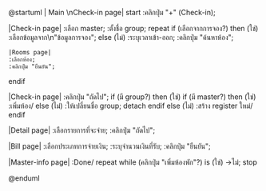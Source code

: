@startuml
|       Main \nCheck-in page|
start
:คลิกปุ่ม "+" 
(Check-in);

|Check-in page|
:เลือก master;
:ตั้งชื่อ group;
repeat
if (เลือกจากการจอง?) then (ใช่)
    :เลือกข้อมูลจาก\n"ข้อมูลการจอง";
else (ไม่)
    :ระบุเวลาเข้า-ออก;
    :คลิกปุ่ม "ค้นหาห้อง";

    |Rooms page|
    :เลือกห้อง;
    :คลิกปุ่ม "ยืนยัน";
endif

|Check-in page|
:คลิกปุ่ม "ถัดไป";
if (มี group?) then (ใช่)
    if (มี master?) then (ใช่)
        :เพิ่มห้อง/
    else (ไม่)
        :ให้เปลี่ยนชื่อ group;
        detach
    endif
else (ไม่)
    :สร้าง register ใหม่/
endif

|Detail page|
:เลือกรายการที่จะจ่าย;
:คลิกปุ่ม "ถัดไป";

|Bill page|
:เลือกประเภทการจ่ายเงิน;
:ระบุจำนวนเงินที่รับ;
:คลิกปุ่ม "ยืนยัน";

|Master-info page|
:Done/
repeat while (คลิกปุ่ม "เพิ่มห้องพัก"?) is (ใช่)
->ไม่;
stop

@enduml